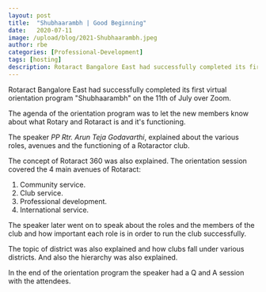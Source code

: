 ```yaml
---
layout: post
title:  "Shubhaarambh | Good Beginning"
date:   2020-07-11
image: /upload/blog/2021-Shubhaarambh.jpeg
author: rbe
categories: [Professional-Development]
tags: [hosting]
description: Rotaract Bangalore East had successfully completed its first virtual orientation program "Shubhaarambh" on the 11th of July over Zoom.
---
```


Rotaract Bangalore East had successfully completed its first virtual orientation program "Shubhaarambh" on the 11th of July over Zoom.
 
The agenda of the orientation program was to let the new members know about what Rotary and Rotaract is and it's functioning.
 
The speaker *PP Rtr. Arun Teja Godavarthi*, explained about the various roles, avenues and the functioning of a Rotaractor club.
 
The concept of Rotaract 360 was also explained. The orientation session covered the 4 main avenues of Rotaract:
1. Community service.
2. Club service.
3. Professional development.
4. International service.
 
The speaker later went on to speak about the roles and the members of the club and how important each role is in order to run the club successfully.
 
The topic of district was also explained and how clubs fall under various districts. And also the hierarchy was also explained.
 
In the end of the orientation program the speaker had a Q and A session with the attendees.
